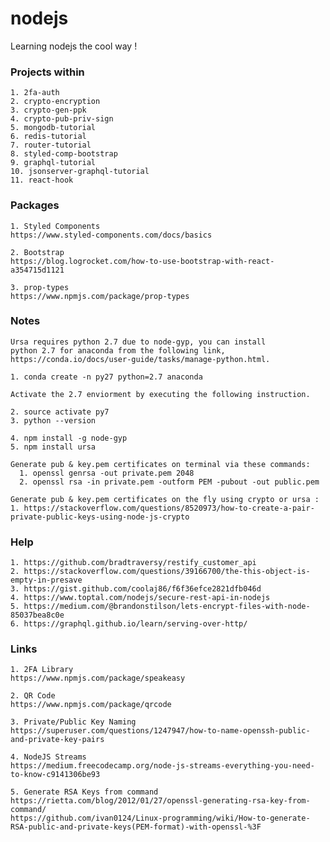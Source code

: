 # nodejs
Learning nodejs the cool way !

### Projects within
    
    1. 2fa-auth
    2. crypto-encryption
    3. crypto-gen-ppk
    4. crypto-pub-priv-sign
    5. mongodb-tutorial
    6. redis-tutorial
    7. router-tutorial
    8. styled-comp-bootstrap
    9. graphql-tutorial
    10. jsonserver-graphql-tutorial
    11. react-hook

### Packages

    1. Styled Components
    https://www.styled-components.com/docs/basics

    2. Bootstrap
    https://blog.logrocket.com/how-to-use-bootstrap-with-react-a354715d1121

    3. prop-types
    https://www.npmjs.com/package/prop-types

### Notes

    Ursa requires python 2.7 due to node-gyp, you can install
    python 2.7 for anaconda from the following link, https://conda.io/docs/user-guide/tasks/manage-python.html. 

    1. conda create -n py27 python=2.7 anaconda

    Activate the 2.7 enviorment by executing the following instruction.

    2. source activate py7
    3. python --version

    4. npm install -g node-gyp
    5. npm install ursa

    Generate pub & key.pem certificates on terminal via these commands:
      1. openssl genrsa -out private.pem 2048
      2. openssl rsa -in private.pem -outform PEM -pubout -out public.pem

    Generate pub & key.pem certificates on the fly using crypto or ursa :
    1. https://stackoverflow.com/questions/8520973/how-to-create-a-pair-private-public-keys-using-node-js-crypto
    

### Help

    1. https://github.com/bradtraversy/restify_customer_api 
    2. https://stackoverflow.com/questions/39166700/the-this-object-is-empty-in-presave
    3. https://gist.github.com/coolaj86/f6f36efce2821dfb046d
    4. https://www.toptal.com/nodejs/secure-rest-api-in-nodejs
    5. https://medium.com/@brandonstilson/lets-encrypt-files-with-node-85037bea8c0e
    6. https://graphql.github.io/learn/serving-over-http/

### Links

    1. 2FA Library
    https://www.npmjs.com/package/speakeasy

    2. QR Code
    https://www.npmjs.com/package/qrcode 

    3. Private/Public Key Naming
    https://superuser.com/questions/1247947/how-to-name-openssh-public-and-private-key-pairs

    4. NodeJS Streams
    https://medium.freecodecamp.org/node-js-streams-everything-you-need-to-know-c9141306be93

    5. Generate RSA Keys from command
    https://rietta.com/blog/2012/01/27/openssl-generating-rsa-key-from-command/
    https://github.com/ivan0124/Linux-programming/wiki/How-to-generate-RSA-public-and-private-keys(PEM-format)-with-openssl-%3F
    
